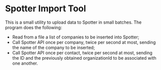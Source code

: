 # Spotter Import Tool

This is a small utility to upload data to Spotter in small batches. The program does the following:

- Read from a file a list of companies to be inserted into Spotter;
- Call Spotter API once per company, twice per second at most, sending the name of the company to be inserted;
- Call Spotter API once per contact, twice per second at most, sending the ID and the previously obtained organizationId to be associated with one another.